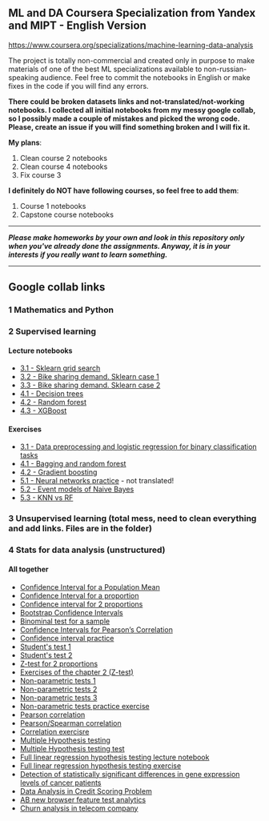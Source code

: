 ## ML and DA Coursera Specialization from Yandex and MIPT - English Version
https://www.coursera.org/specializations/machine-learning-data-analysis

The project is totally non-commercial and created only in purpose to make materials of one of the best ML specializations available to non-russian-speaking audience. Feel free to commit the notebooks in English or make fixes in the code if you will find any errors.

**There could be broken datasets links and not-translated/not-working notebooks. I collected all initial notebooks from my messy google collab, so I possibly made a couple of mistakes and picked the wrong code. Please, create an issue if you will find something broken and I will fix it.**

**My plans**:
1. Clean course 2 notebooks
2. Clean course 4 notebooks 
3. Fix course 3


**I definitely do NOT have following courses, so feel free to add them**:
1. Course 1 notebooks
2. Capstone course notebooks


___
***Please make homeworks by your own and look in this repository only when you've already done the assignments. Anyway, it is in your interests if you really want to learn something.***
___

## Google collab links

### 1 Mathematics and Python


### 2 Supervised learning
#### Lecture notebooks
* [3.1 - Sklearn grid search](https://colab.research.google.com/drive/1TugvgI8zGuGqFPi8ckWCR4AtJSIfB6Ab)
* [3.2 - Bike sharing demand. Sklearn case 1](https://colab.research.google.com/drive/1z1P9LKDxNjkcKSrdHeK5Q0c_h1lI8opv)
* [3.3 - Bike sharing demand. Sklearn case 2](https://colab.research.google.com/drive/1fA_ySZ75olMrHuV-gt2G4nsWPQi9vLcD)
* [4.1 - Decision trees](https://colab.research.google.com/drive/1t35u2Vf88RpG-UVKW368FLQlkSPZN_DP)
* [4.2 - Random forest](https://colab.research.google.com/drive/1FcLkZPbIF-do9TrS-nOudwETaR-NS9ze)
* [4.3 - XGBoost](https://colab.research.google.com/drive/1k6vYhFmk8Zh029RcpcXv_6NKM3DaYiTP)

#### Exercises
* [3.1 - Data preprocessing and logistic regression for binary classification tasks](https://colab.research.google.com/drive/15gX4xDvG_8BkqSts3EMbkz4W5ZivndL-)
* [4.1 - Bagging and random forest](https://colab.research.google.com/drive/1UA6fSB1_edpchK3Y5yYv19KGtm6icw2y)
* [4.2 - Gradient boosting](https://colab.research.google.com/drive/1qVHT21XzXJ00iMi7ZCjocQcTNZkmss64)
* [5.1 - Neural networks practice](https://colab.research.google.com/drive/1sjx1eiiVriHvpaS7trWov9EacTLDKYaz) - not translated!
* [5.2 - Event models of Naive Bayes](https://colab.research.google.com/drive/1hyriE27Q7Mkb5-VpfA_I4jiQon31ltIf)
* [5.3 - KNN vs RF](https://colab.research.google.com/drive/1CROYtKjQUCuIV1_iStJU-ghKSTyQS_aD)


### 3 Unsupervised learning (total mess, need to clean everything and add links. Files are in the folder)


### 4 Stats for data analysis (unstructured)
#### All together
* [Confidence Interval for a Population Mean](https://colab.research.google.com/drive/1WzvykK2JYX4g3Kd5rMCrsA0vPJM7Zfwr)
* [Confidence Interval for a proportion](https://colab.research.google.com/drive/1YiN5u-UkHk8a0LEPJlUOS8H1xDQkgrbz)
* [Confidence interval for 2 proportions](https://colab.research.google.com/drive/1QGhPeEpSm2WJZNhWNXOT92O6hC-xm84I)
* [Bootstrap Confidence Intervals](https://colab.research.google.com/drive/1LhhA-wlHdpwY4T6UZ1qrYmfxsj_TFTLc)
* [Binominal test for a sample](https://colab.research.google.com/drive/1lSBcz8_gw4cEqQftkOIOLQfZkqW_duHn)
* [Confidence Intervals for Pearson’s Correlation](https://colab.research.google.com/drive/16n0VICdZeLnrF5WPz-7UwxyT6KFT2LVA)
* [Confidence interval practice](https://colab.research.google.com/drive/1_h8J4dEEFEhGYN6pxLjIRm2lJ5l-Cnvw)
* [Student's test 1](https://colab.research.google.com/drive/1y87zgFan234idjXPOW5cEUlrWpkPNr2Q)
* [Student's test 2](https://colab.research.google.com/drive/1gKQhnz5nIafDvWvAq00jKwxSJJkMZRNU)
* [Z-test for 2 proportions](https://colab.research.google.com/drive/1EYgTZj6TZqMglNuIiTVcxcDh0yC-Jk3V)
* [Exercises of the chapter 2 (Z-test)](https://colab.research.google.com/drive/1lKHhzLND1yqJlryWRB121yNKEeWQMA_N)
* [Non-parametric tests 1](https://colab.research.google.com/drive/1hXjePPo3AVSfX9DsEfODVJi0_4NFgQW5)
* [Non-parametric tests 2](https://colab.research.google.com/drive/1uRGFBmPZCTnaK7XV0QLi9u8GLD8MVprI)
* [Non-parametric tests 3](https://colab.research.google.com/drive/1jaKHeJvc95J9asZ0PxSZuWyddHnqm913)
* [Non-parametric tests practice exercise](https://colab.research.google.com/drive/1ZhIZrLUg5P-AYoFw3PjX-kt7cI08cYQe)
* [Pearson correlation](https://colab.research.google.com/drive/1lt0BaENsBWo-omOqvyIvye3pZc6I9YpB)
* [Pearson/Spearman correlation](https://colab.research.google.com/drive/1pZ2gHF9AVVp5VQZtFZZEYWpfIBRXtQpQ)
* [Correlation exercisre](https://colab.research.google.com/drive/11HDyRHNtpIzGTT29SE2-W7yRRtAh0QeF)
* [Multiple Hypothesis testing](https://colab.research.google.com/drive/1x78quFVNotSJP1PE2sOsCYdza_WbBPp8)
* [Multiple Hypothesis testing test](https://colab.research.google.com/drive/1MqTC4q8bOjEI6i2YcmcgkAXtSSYj6ZGR)
* [Full linear regression hypothesis testing lecture notebook](https://colab.research.google.com/drive/1AbYWWB4PkM7UgvZutX7vGK-0q7i_cuHv)
* [Full linear regression hypothesis testing exercise](https://colab.research.google.com/drive/1hdEActQeQeQe19LFr_bK1v27V2rhK5jh)
* [Detection of statistically significant differences in gene expression levels of cancer patients](https://colab.research.google.com/drive/1M6HY-PBIjO1y8EeYHlrQVqceOd3aIhuk)
* [Data Analysis in Credit Scoring Problem](https://colab.research.google.com/drive/1n8M9fYRT-i2Csl7WkO0-myvqX451jTI9)
* [AB new browser feature test analytics](https://colab.research.google.com/drive/1xeRiAv4w4xRz_1JdGCVhsujIpL9S4RKk)
* [Churn analysis in telecom company](https://colab.research.google.com/drive/11fUg-QOvhQ3oVYdSf87oQoFAq1p0I4G7)
